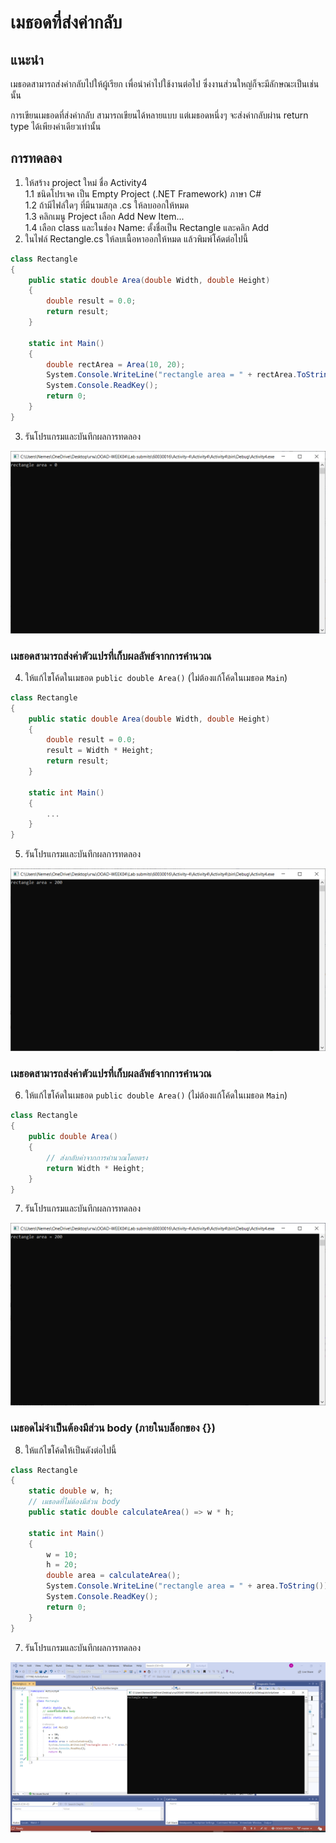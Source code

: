 # เมธอดที่ส่งค่ากลับ 

## แนะนำ

เมธอดสามารถส่งค่ากลับไปให้ผู้เรียก เพื่อนำค่าไปใช้งานต่อไป ซึ่งงานส่วนใหญ่ก็จะมีลักษณะเป็นเช่นนั้น

การเขียนเมธอดที่ส่งค่ากลับ สามารถเขียนได้หลายแบบ แต่เมธอดหนึ่งๆ จะส่งค่ากลับผ่าน return type ได้เพียงค่าเดียวเท่านั้น


## การทดลอง 
1. ให้สร้าง project ใหม่ ชื่อ Activity4   
   1.1 ชนิดโปรเจค เป็น Empty Project (.NET Framework) ภาษา C#  
   1.2 ถ้ามีไฟล์ใดๆ ที่มีนามสกุล .cs ให้ลบออกให้หมด  
   1.3 คลิกเมนู Project เลือก Add New Item...  
   1.4 เลือก class และในช่อง Name: ตั้งชื่อเป็น Rectangle และคลิก Add  
2. ในไฟล์ Rectangle.cs ให้ลบเนื้อหาออกให้หมด แล้วพิมพ์โค้ดต่อไปนี้

``` C#
class Rectangle
{
    public static double Area(double Width, double Height)
    {
        double result = 0.0;
        return result;
    }

    static int Main()
    {
        double rectArea = Area(10, 20);
        System.Console.WriteLine("rectangle area = " + rectArea.ToString());
        System.Console.ReadKey();
        return 0;
    }
}
```
3. รันโปรแกรมและบันทึกผลการทดลอง

![1.PNG](https://github.com/03376808-OOAD-2562/OOAD-WEEK04/blob/master/Lab%20submits/60030016/Activity-4/1.PNG)


### เมธอดสามารถส่งค่าตัวแปรที่เก็บผลลัพธ์จากการคำนวณ
4. ให้แก้ไขโค้ดในเมธอด `public double Area()` (ไม่ต้องแก้โค้ดในเมธอด `Main`) 
``` C#
class Rectangle
{
    public static double Area(double Width, double Height)
    {
        double result = 0.0;
        result = Width * Height;
        return result;
    }

    static int Main()
    {
        ...
    }
}

```
5. รันโปรแกรมและบันทึกผลการทดลอง

![2.PNG](https://github.com/03376808-OOAD-2562/OOAD-WEEK04/blob/master/Lab%20submits/60030016/Activity-4/2.PNG)



### เมธอดสามารถส่งค่าตัวแปรที่เก็บผลลัพธ์จากการคำนวณ
6. ให้แก้ไขโค้ดในเมธอด `public double Area()` (ไม่ต้องแก้โค้ดในเมธอด `Main`) 

``` C#
class Rectangle
{
    public double Area()
    {
        // ส่งกลับค่าจากการคำนวณโดยตรง
        return Width * Height;
    }
}

```

7. รันโปรแกรมและบันทึกผลการทดลอง

![3.PNG](https://github.com/03376808-OOAD-2562/OOAD-WEEK04/blob/master/Lab%20submits/60030016/Activity-4/3.PNG)

### เมธอดไม่จำเป็นต้องมีส่วน body (ภายในบล็อกของ {})
8. ให้แก้ไขโค้ดให้เป็นดังต่อไปนี้

```C#
class Rectangle
{
    static double w, h;
    // เมธอดที่ไม่ต้องมีส่วน body
    public static double calculateArea() => w * h;

    static int Main()
    {
        w = 10;
        h = 20;
        double area = calculateArea();
        System.Console.WriteLine("rectangle area = " + area.ToString());
        System.Console.ReadKey();
        return 0;
    }
}
```

7. รันโปรแกรมและบันทึกผลการทดลอง

![4.PNG](https://github.com/03376808-OOAD-2562/OOAD-WEEK04/blob/master/Lab%20submits/60030016/Activity-4/4.PNG)

